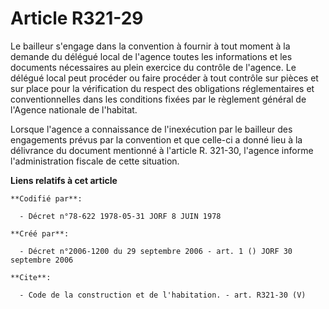 # Article R321-29

Le bailleur s'engage dans la convention à fournir à tout moment à la demande du délégué local de l'agence toutes les
informations et les documents nécessaires au plein exercice du contrôle de l'agence. Le délégué local peut procéder ou faire
procéder à tout contrôle sur pièces et sur place pour la vérification du respect des obligations réglementaires et
conventionnelles dans les conditions fixées par le règlement général de l'Agence nationale de l'habitat.

Lorsque l'agence a connaissance de l'inexécution par le bailleur des engagements prévus par la convention et que celle-ci a
donné lieu à la délivrance du document mentionné à l'article R. 321-30, l'agence informe l'administration fiscale de cette
situation.

**Liens relatifs à cet article**

	**Codifié par**:

	  - Décret n°78-622 1978-05-31 JORF 8 JUIN 1978

	**Créé par**:

	  - Décret n°2006-1200 du 29 septembre 2006 - art. 1 () JORF 30 septembre 2006

	**Cite**:

	  - Code de la construction et de l'habitation. - art. R321-30 (V)
